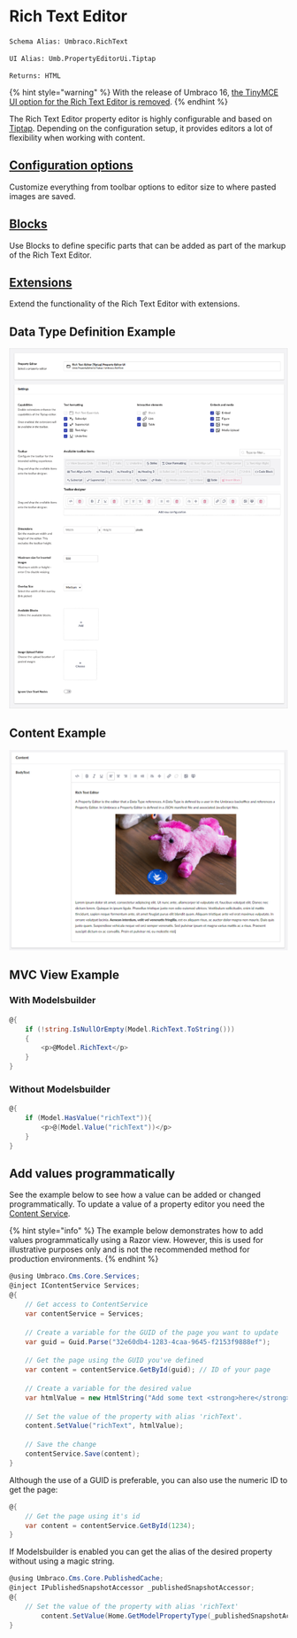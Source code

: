 # Rich Text Editor

`Schema Alias: Umbraco.RichText`

`UI Alias: Umb.PropertyEditorUi.Tiptap`

`Returns: HTML`

{% hint style="warning" %}
With the release of Umbraco 16, [the TinyMCE UI option for the Rich Text Editor is removed](../../../../setup/upgrading/version-specific/README.md#breaking-changes).
{% endhint %}

The Rich Text Editor property editor is highly configurable and based on [Tiptap](https://tiptap.dev/). Depending on the configuration setup, it provides editors a lot of flexibility when working with content.

## [Configuration options](configuration.md)

Customize everything from toolbar options to editor size to where pasted images are saved.

## [Blocks](blocks.md)

Use Blocks to define specific parts that can be added as part of the markup of the Rich Text Editor.

## [Extensions](extensions.md)

Extend the functionality of the Rich Text Editor with extensions.

## Data Type Definition Example

![Rich Text Editor - Data Type](images/rte-tiptap-datatypedefinition.png)

## Content Example

![Rich Text Editor - Content Example](images/rte-tiptap-contentexample.png)

## MVC View Example

### With Modelsbuilder

```csharp
@{
    if (!string.IsNullOrEmpty(Model.RichText.ToString()))
    {
        <p>@Model.RichText</p>
    }
}
```

### Without Modelsbuilder

```csharp
@{
    if (Model.HasValue("richText")){
        <p>@(Model.Value("richText"))</p>
    }
}
```

## Add values programmatically

See the example below to see how a value can be added or changed programmatically. To update a value of a property editor you need the [Content Service](https://apidocs.umbraco.com/v15/csharp/api/Umbraco.Cms.Core.Services.ContentService.html).

{% hint style="info" %}
The example below demonstrates how to add values programmatically using a Razor view. However, this is used for illustrative purposes only and is not the recommended method for production environments.
{% endhint %}

```csharp
@using Umbraco.Cms.Core.Services;
@inject IContentService Services;
@{
    // Get access to ContentService
    var contentService = Services;

    // Create a variable for the GUID of the page you want to update
    var guid = Guid.Parse("32e60db4-1283-4caa-9645-f2153f9888ef");

    // Get the page using the GUID you've defined
    var content = contentService.GetById(guid); // ID of your page

    // Create a variable for the desired value
    var htmlValue = new HtmlString("Add some text <strong>here</strong>");

    // Set the value of the property with alias 'richText'.
    content.SetValue("richText", htmlValue);

    // Save the change
    contentService.Save(content);
}
```

Although the use of a GUID is preferable, you can also use the numeric ID to get the page:

```csharp
@{
    // Get the page using it's id
    var content = contentService.GetById(1234);
}
```

If Modelsbuilder is enabled you can get the alias of the desired property without using a magic string.

```csharp
@using Umbraco.Cms.Core.PublishedCache;
@inject IPublishedSnapshotAccessor _publishedSnapshotAccessor;
@{
    // Set the value of the property with alias 'richText'
        content.SetValue(Home.GetModelPropertyType(_publishedSnapshotAccessor, x => x.RichText).Alias, "Add some text <strong>here</strong>");
}
```
